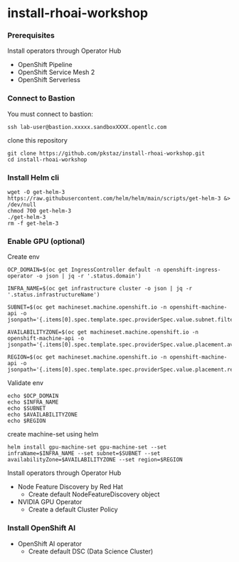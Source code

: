 # install-rhoai-workshop


### Prerequisites
Install operators through Operator Hub
- OpenShift Pipeline
- OpenShift Service Mesh 2
- OpenShift Serverless

### Connect to Bastion
You must connect to bastion:
```
ssh lab-user@bastion.xxxxx.sandboxXXXX.opentlc.com
```
clone this repository
```
git clone https://github.com/pkstaz/install-rhoai-workshop.git
cd install-rhoai-workshop
```

### Install Helm cli
```
wget -O get-helm-3 https://raw.githubusercontent.com/helm/helm/main/scripts/get-helm-3 &> /dev/null
chmod 700 get-helm-3
./get-helm-3
rm -f get-helm-3
```


### Enable GPU (optional)
Create env
```
OCP_DOMAIN=$(oc get IngressController default -n openshift-ingress-operator -o json | jq -r '.status.domain')

INFRA_NAME=$(oc get infrastructure cluster -o json | jq -r '.status.infrastructureName')

SUBNET=$(oc get machineset.machine.openshift.io -n openshift-machine-api -o jsonpath='{.items[0].spec.template.spec.providerSpec.value.subnet.filters[0].values[0]}')

AVAILABILITYZONE=$(oc get machineset.machine.openshift.io -n openshift-machine-api -o jsonpath='{.items[0].spec.template.spec.providerSpec.value.placement.availabilityZone}')

REGION=$(oc get machineset.machine.openshift.io -n openshift-machine-api -o jsonpath='{.items[0].spec.template.spec.providerSpec.value.placement.region}')
```

Validate env
```
echo $OCP_DOMAIN
echo $INFRA_NAME
echo $SUBNET
echo $AVAILABILITYZONE
echo $REGION
```

create machine-set using helm
```
helm install gpu-machine-set gpu-machine-set --set infraName=$INFRA_NAME --set subnet=$SUBNET --set availabilityZone=$AVAILABILITYZONE --set region=$REGION
```

Install operators through Operator Hub
- Node Feature Discovery by Red Hat
    - Create default NodeFeatureDiscovery object
- NVIDIA GPU Operator
    - Create a default Cluster Policy

### Install OpenShift AI
- OpenShift AI operator 
    - Create default DSC (Data Science Cluster)
